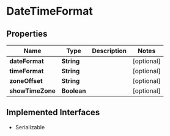 

# DateTimeFormat


## Properties

| Name | Type | Description | Notes |
|------------ | ------------- | ------------- | -------------|
|**dateFormat** | **String** |  |  [optional] |
|**timeFormat** | **String** |  |  [optional] |
|**zoneOffset** | **String** |  |  [optional] |
|**showTimeZone** | **Boolean** |  |  [optional] |


## Implemented Interfaces

* Serializable


